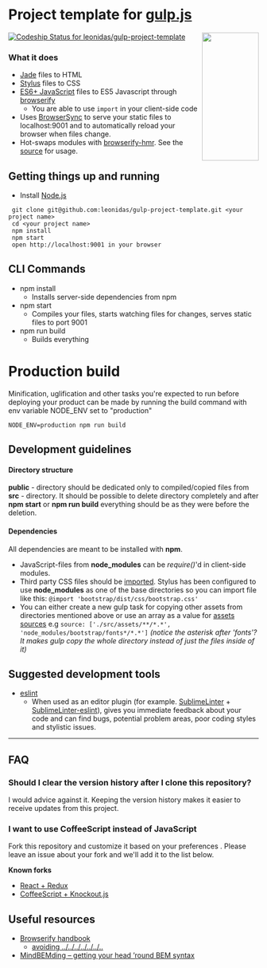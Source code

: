 # Project template for [gulp.js](http://gulpjs.com/)
<img width="114px" height="257px" align="right" src="https://raw.githubusercontent.com/gulpjs/artwork/master/gulp-2x.png"/>

[ ![Codeship Status for leonidas/gulp-project-template](https://codeship.com/projects/07620890-e45d-0132-b176-5e88bc3b0df8/status?branch=master)](https://codeship.com/projects/81833)

### What it does
* [Jade](http://jade-lang.com) files to HTML
* [Stylus](http://learnboost.github.io/stylus) files to CSS
* [ES6+ JavaScript](https://babeljs.io) files to ES5 Javascript through [browserify](http://browserify.org/)
    * You are able to use `import` in your client-side code
* Uses [BrowserSync](http://www.browsersync.io/) to serve your static files to localhost:9001 and to automatically reload your browser when files change.
* Hot-swaps modules with [browserify-hmr](https://github.com/AgentME/browserify-hmr). See the [source](https://github.com/leonidas/gulp-project-template/blob/master/src/main.js#L4-L7) for usage.

## Getting things up and running
- Install [Node.js](http://nodejs.org)

```
 git clone git@github.com:leonidas/gulp-project-template.git <your project name>
 cd <your project name>
 npm install
 npm start
 open http://localhost:9001 in your browser
```

## CLI Commands
* npm install
    * Installs server-side dependencies from npm
* npm start
    * Compiles your files, starts watching files for changes, serves static files to port 9001
* npm run build
    * Builds everything

# Production build
Minification, uglification and other tasks you're expected to run before deploying your product can be made by running the build command with env variable NODE_ENV set to "production"

    NODE_ENV=production npm run build

## Development guidelines
#### Directory structure

**public** - directory should be dedicated only to compiled/copied files from **src** - directory.
  It should be possible to delete directory completely and after **npm start** or **npm run build** everything should be as they were before the deletion.

#### Dependencies
All dependencies are meant to be installed with **npm**.
* JavaScript-files from **node_modules** can be *require()*'d in client-side modules.
* Third party CSS files should be [imported](https://learnboost.github.io/stylus/docs/import.html). Stylus has been configured to use **node_modules** as one of the base directories so you can import file like this:  `@import 'bootstrap/dist/css/bootstrap.css'`
* You can either create a new gulp task for copying other assets from directories mentioned above or use an array as a value for [assets sources](https://github.com/leonidas/gulp-project-template/blob/master/package.json#L49) e.g `source: ['./src/assets/**/*.*', 'node_modules/bootstrap/fonts*/*.*']` *(notice the asterisk after 'fonts'? It makes gulp copy the whole directory instead of just the files inside of it)*

## Suggested development tools

* [eslint](http://eslint.org/)
    * When used as an editor plugin (for example. [SublimeLinter](http://sublimelinter.readthedocs.org/en/latest/) + [SublimeLinter-eslint](https://github.com/roadhump/SublimeLinter-eslint)), gives you immediate feedback about your code and  can find bugs, potential problem areas, poor coding styles and stylistic issues.

---

## FAQ
### Should I clear the version history after I clone this repository?
I would advice against it. Keeping the version history makes it easier to receive updates from this project.

### I want to use CoffeeScript instead of JavaScript
Fork this repository and customize it based on your preferences . Please leave an issue about your fork and we'll add it to the list below.

**Known forks**

* [React + Redux](https://github.com/eetu/gulp-redux-project-template)
* [CoffeeScript + Knockout.js](https://github.com/tjyrkinen/gulp-knockout-project-template)



## Useful resources
* [Browserify handbook](https://github.com/substack/browserify-handbook)
  * [avoiding ../../../../../../..](https://github.com/substack/browserify-handbook#avoiding-)
* [MindBEMding – getting your head ’round BEM syntax](http://csswizardry.com/2013/01/mindbemding-getting-your-head-round-bem-syntax/)
